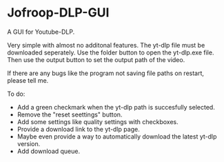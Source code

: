 # Jofroop-DLP-GUI
A GUI for Youtube-DLP.

Very simple with almost no additonal features. The yt-dlp file must be downloaded seperately. Use the folder button to open the yt-dlp.exe file. Then use the output button to set the output path of the video. 

If there are any bugs like the program not saving file paths on restart, please tell me.

To do:
- Add a green checkmark when the yt-dlp path is succesfully selected.
- Remove the "reset seettings" button.
- Add some settings like quality settings with checkboxes.
- Provide a download link to the yt-dlp page.
- Maybe even provide a way to automatically download the latest yt-dlp version.
- Add download queue.
